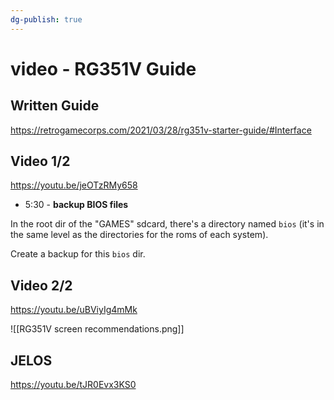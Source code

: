 ```yaml
---
dg-publish: true
---
```

# video - RG351V Guide

## Written Guide

<https://retrogamecorps.com/2021/03/28/rg351v-starter-guide/#Interface>


## Video 1/2

<https://youtu.be/jeOTzRMy658>

- 5:30 - **backup BIOS files**

In the root dir of the "GAMES" sdcard, there's a directory named `bios` (it's in the same level as the directories for the roms of each system).

Create a backup for this `bios` dir.


## Video 2/2

<https://youtu.be/uBViyIg4mMk>

![[RG351V screen recommendations.png]]


## JELOS

<https://youtu.be/tJR0Evx3KS0>


